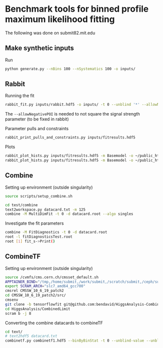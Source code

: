 # Benchmark tools for binned profile maximum likelihood fitting

The following was done on submit82.mit.edu

## Make synthetic inputs
Run 
```bash
python generate.py --nBins 100 --nSystematics 100 -o inputs/
```

## Rabbit
Running the fit
``` bash 
rabbit_fit.py inputs/rabbit.hdf5 -o inputs/ -t 0 --unblind '*' --allowNegativePOI --noBinByBinStat  --saveHists --saveHistsPerProcess --computeHistErrors -m Basemodel
```
The `--allowNegativePOI` is needed to not square the signal strength parameter (to be fixed in rabbit)

Parameter pulls and constraints
```bash
rabbit_print_pulls_and_constraints.py inputs/fitresults.hdf5
```

Plots
```bash
rabbit_plot_hists.py inputs/fitresults.hdf5 -m Basemodel -o ~/public_html/combinetf2-benchmark/250517_test --titlePos 0 --extraTextLoc 0.03 0.97 --subtitle Preliminary --config style_config.py --yscale 1.4 --prefit --rrange 0.8 1.2
rabbit_plot_hists.py inputs/fitresults.hdf5 -m Basemodel -o ~/public_html/combinetf2-benchmark/250517_test --titlePos 0 --extraTextLoc 0.03 0.97 --subtitle Preliminary --config style_config.py --yscale 1.4
```

## Combine

Setting up environment (outside singularity)
```bash
source scripts/setup_combine.sh
```

```bash
cd test/combine
text2workspace.py datacard.txt -m 125
combine -M MultiDimFit -t 0 -d datacard.root --algo singles
```

Investigate the fit parameters
```bash
combine -M FitDiagnostics -t 0 -d datacard.root
root -l fitDiagnosticsTest.root
root [1] fit_s->Print()
```

## CombineTF
Setting up environment (outside singularity)
```bash
source /cvmfs/cms.cern.ch/cmsset_default.sh
APPTAINER_BIND="/tmp,/home/submit,/work/submit,/scratch/submit,/ceph/submit/,/cvmfs,/etc/grid-security,/run" cmssw-cc7
export SCRAM_ARCH="slc7_amd64_gcc700"
cmsrel CMSSW_10_6_19_patch2
cd CMSSW_10_6_19_patch2/src/
cmsenv
git clone -b tensorflowfit git@github.com:bendavid/HiggsAnalysis-CombinedLimit.git HiggsAnalysis/CombinedLimit
cd HiggsAnalysis/CombinedLimit
scram b -j 8
```

Converting the combine datacards to combineTF 
```bash
cd text/
# text2hdf5 datacard.txt 
combinetf.py combinetf1.hdf5 --binByBinStat -t 0 --unblind-value --unblind-fit-result --yes-i-really-really-mean-it
```
